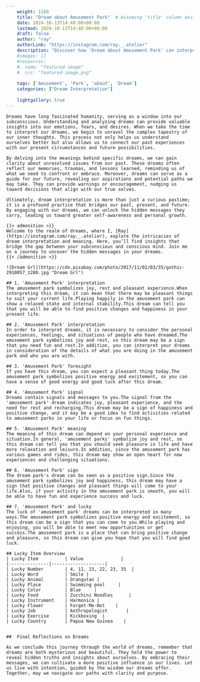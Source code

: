 ```yaml
---
    weight: 1160
    title: "Dream about Amusement Park"  # Assuming 'title' column exists
    date: 2024-10-13T14:48:00+08:00
    lastmod: 2024-10-13T14:48:00+08:00
    draft: false
    author: "ray"
    authorLink: "https://instagram.com/ray._.atelier"
    description: "Discover how 'Dream about Amusement Park' can interpret your future and uncover its significant meanings in your life."
    #images: []
    #resources:
    #- name: "featured-image"
    #  src: "featured-image.png"
    
    tags: ['Amusement', 'Park', 'about', 'Dream']
    categories: ["Dream Interpretation"]
    
    lightgallery: true
---
```

    
    Dreams have long fascinated humanity, serving as a window into our subconscious. Understanding and analyzing dreams can provide valuable insights into our emotions, fears, and desires. When we take the time to interpret our dreams, we begin to unravel the complex tapestry of our inner thoughts. This process not only helps us understand ourselves better but also allows us to connect our past experiences with our present circumstances and future possibilities.
    
    By delving into the meanings behind specific dreams, we can gain clarity about unresolved issues from our past. These dreams often reflect our memories, traumas, and lessons learned, reminding us of what we need to confront or embrace. Moreover, dreams can serve as a guide for our future, revealing our aspirations and potential paths we may take. They can provide warnings or encouragement, nudging us toward decisions that align with our true selves.
    
    Ultimately, dream interpretation is more than just a curious pastime; it is a profound practice that bridges our past, present, and future. By engaging with our dreams, we can unlock the hidden messages they carry, leading us toward greater self-awareness and personal growth.
    
    {{< admonition >}}
    Welcome to the realm of dreams, where I, [Ray](https://instagram.com/ray._.atelier), explore the intricacies of dream interpretation and meaning. Here, you’ll find insights that bridge the gap between your subconscious and conscious mind. Join me on a journey to uncover the hidden messages in your dreams.
    {{< /admonition >}}
    
    ![Dream Grl](https://cdn.pixabay.com/photo/2017/11/02/03/35/gothic-2910057_1280.jpg "Dream Grl")
    
    ## 1. 'Amusement Park' interpretation
    The amusement park symbolizes joy, rest and pleasant experience.When interpreting this dream, it can mean that there may be pleasant things to suit your current life.Playing happily in the amusement park can show a relaxed state and internal stability.This dream can tell you that you will be able to find positive changes and happiness in your present life.
    
    ## 2. 'Amusement Park' interpretation
    In order to interpret dreams, it is necessary to consider the personal experiences, feelings, and situations of people who have dreamed.The amusement park symbolizes joy and rest, so this dream may be a sign that you need fun and rest.In addition, you can interpret your dreams in consideration of the details of what you are doing in the amusement park and who you are with.
    
    ## 3. 'Amusement Park' foresight
    If you have this dream, you can expect a pleasant thing today.The amusement park symbolizes positive energy and excitement, so you can have a sense of good energy and good luck after this dream.
    
    ## 4. 'Amusement Park' signal
    Dreams contain signals and messages to you.The signal from the 'amusement park' dream indicates joy, pleasant experience, and the need for rest and recharging.This dream may be a sign of happiness and positive change, and it may be a good idea to find activities related to amusement parks in your life or focus on fun things.
    
    ## 5. 'Amusement Park' meaning
    The meaning of this dream can depend on your personal experience and situation.In general, 'amusement parks' symbolize joy and rest, so this dream can tell you that you should seek pleasure in life and have more relaxation and leisure.In addition, since the amusement park has various games and rides, this dream may show an open heart for new experiences and challenging situations.
    
    ## 6. 'Amusement Park' sign
    The dream park's dream can be seen as a positive sign.Since the amusement park symbolizes joy and happiness, this dream may have a sign that positive changes and pleasant things will come to your life.Also, if your activity in the amusement park is smooth, you will be able to have fun and experience success and luck.
    
    ## 7. 'Amusement Park' and lucky
    The luck of 'amusement park' dreams can be interpreted in many ways.The amusement park symbolizes positive energy and excitement, so this dream can be a sign that you can come to you.While playing and enjoying, you will be able to meet new opportunities or get success.The amusement park is a place that can bring positive change and pleasure, so this dream can give you hope that you will find good luck.
    
    ## Lucky Item Overview
    | Lucky Item          | Value              |
    |---------------|--------------------|
    | Lucky Number        | 4, 11, 13, 22, 23, 35  |
    | Lucky Word          | Smile |
    | Lucky Animal        | Orangutan |
    | Lucky Place         | Swimming pool     |
    | Lucky Color         | Blue     |
    | Lucky Food          | Zucchini Noodles      |
    | Lucky Instrument    | Harmonica |
    | Lucky Flower        | Forget-Me-Not    |
    | Lucky Job           | Anthropologist       |
    | Lucky Exercise      | Kickboxing  |
    | Lucky Country       | Papua New Guinea    |
    
    
    ##  Final Reflections on Dreams
    
    As we conclude this journey through the world of dreams, remember that dreams are both mysterious and beautiful. They hold the power to reveal hidden truths and insights about ourselves. By embracing their messages, we can cultivate a more positive influence in our lives. Let us live with intention, guided by the wisdom our dreams offer. Together, may we navigate our paths with clarity and purpose.
    